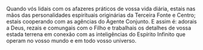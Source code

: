 ﻿Quando vós lidais com os afazeres práticos de vossa vida diária, estais nas mãos das personalidades espirituais originárias da Terceira Fonte e Centro; estais cooperando com as agências do Agente Conjunto. E assim é: adorais a Deus, rezais e comungais com o Filho e trabalhais os detalhes de vossa estada terrena em conexão com as inteligências do Espírito Infinito que operam no vosso mundo e em todo vosso universo.